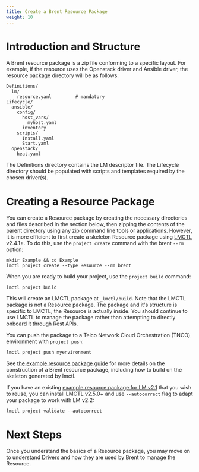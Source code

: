 ```yaml
---
title: Create a Brent Resource Package
weight: 10
---
```


# Introduction and Structure

A Brent resource package is a zip file conforming to a specific layout. For example, if the resource uses the Openstack driver and Ansible driver, the resource package directory will be as follows:

```
Definitions/
  lm/
    resource.yaml         # mandatory
Lifecycle/
  ansible/
    config/
      host_vars/
        myhost.yaml
      inventory
    scripts/
      Install.yaml
      Start.yaml
  openstack/
    heat.yaml
```

The Definitions directory contains the LM descriptor file. The Lifecycle directory should be populated with scripts and templates required by the chosen driver(s).

# Creating a Resource Package

You can create a Resource package by creating the necessary directories and files described in the section below, then zipping the contents of the parent directory using any zip command line tools or applications. However, it is more efficient to first create a skeleton Resource package using [LMCTL](/reference/lmctl) v2.4.1+. To do this, use the `project create` command with the brent `--rm` option:

```
mkdir Example && cd Example
lmctl project create --type Resource --rm brent
```

When you are ready to build your project, use the `project build` command:

```
lmctl project build
```

This will create an LMCTL package at `_lmctl/build`. Note that the LMCTL package is not a Resource package. The package and it's structure is specific to LMCTL, the Resource is actually inside. You should continue to use LMCTL to manage the package rather than attempting to directly onboard it through Rest APIs.

You can push the package to a Telco Network Cloud Orchestration (TNCO) environment with `project push`:

```
lmctl project push myenvironment
```

See [the example resource package guide](/user-guides/resource-engineering/resource-packages/brent/basic-resource/get-started) for more details on the construction of a Brent resource package, including how to build on the skeleton generated by lmctl.

If you have an existing [example resource package for LM v2.1](http://servicelifecyclemanager.com/2.1.0/user-guides/resource-engineering/resource-packages/brent/create-brent-resource-package/) that you wish to reuse, you can install LMCTL v2.5.0+ and use `--autocorrect` flag to adapt your package to work with LM v2.2:

```
lmctl project validate --autocorrect
```

# Next Steps

Once you understand the basics of a Resource package, you may move on to understand [Drivers](/user-guides/resource-engineering/drivers/overview) and how they are used by Brent to manage the Resource.
 